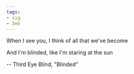 ```yaml
---
tags:
- sig
- 3eb
---
```


When I see you, I think of all that we've become

And I'm blinded, like I'm staring at the sun

-- Third Eye Blind, "Blinded"
